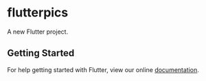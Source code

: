 # flutterpics

A new Flutter project.

## Getting Started

For help getting started with Flutter, view our online
[documentation](https://flutter.io/).
